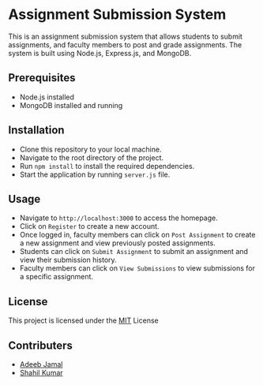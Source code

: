 # Assignment Submission System
This is an assignment submission system that allows students to submit assignments, and faculty members to post and grade assignments. The system is built using Node.js, Express.js, and MongoDB.

## Prerequisites
* Node.js installed
* MongoDB installed and running

## Installation
* Clone this repository to your local machine.
* Navigate to the root directory of the project.
* Run `npm install` to install the required dependencies.
* Start the application by running `server.js` file.

## Usage
* Navigate to `http://localhost:3000` to access the homepage.
* Click on `Register` to create a new account.
* Once logged in, faculty members can click on `Post Assignment` to create a new assignment and view previously posted assignments.
* Students can click on `Submit Assignment` to submit an assignment and view their submission history.
* Faculty members can click on `View Submissions` to view submissions for a specific assignment.

## License
This project is licensed under the <a href = "LICENSE">MIT</a> License

## Contributers
- [Adeeb Jamal](https://github.com/adeebjamal)
- [Shahil Kumar](https://github.com/skfrost19)
